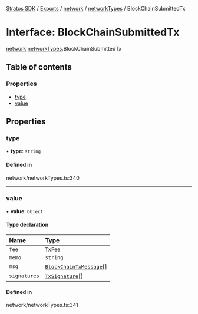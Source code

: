[Stratos SDK](../README.md) / [Exports](../modules.md) / [network](../modules/network.md) / [networkTypes](../modules/network.networkTypes.md) / BlockChainSubmittedTx

# Interface: BlockChainSubmittedTx

[network](../modules/network.md).[networkTypes](../modules/network.networkTypes.md).BlockChainSubmittedTx

## Table of contents

### Properties

- [type](network.networkTypes.BlockChainSubmittedTx.md#type)
- [value](network.networkTypes.BlockChainSubmittedTx.md#value)

## Properties

### type

• **type**: `string`

#### Defined in

network/networkTypes.ts:340

___

### value

• **value**: `Object`

#### Type declaration

| Name | Type |
| :------ | :------ |
| `fee` | [`TxFee`](network.networkTypes.TxFee.md) |
| `memo` | `string` |
| `msg` | [`BlockChainTxMessage`](network.networkTypes.BlockChainTxMessage.md)[] |
| `signatures` | [`TxSignature`](network.networkTypes.TxSignature.md)[] |

#### Defined in

network/networkTypes.ts:341

